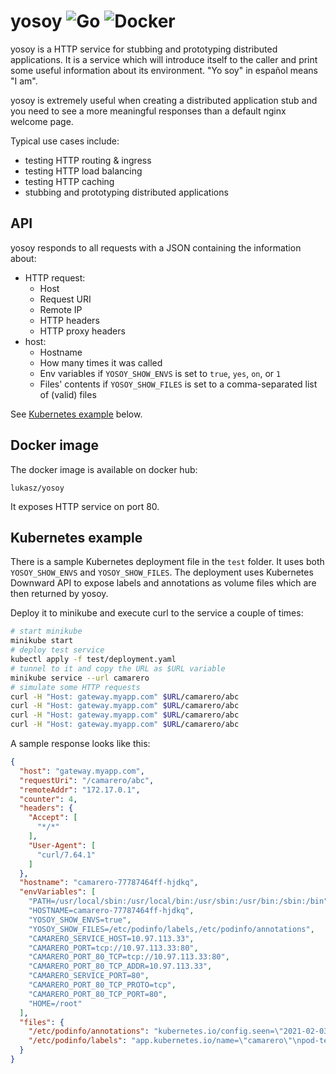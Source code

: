 # yosoy ![Go](https://github.com/lukaszbudnik/yosoy/workflows/Go/badge.svg) ![Docker](https://github.com/lukaszbudnik/yosoy/workflows/Docker%20Image%20CI/badge.svg)

yosoy is a HTTP service for stubbing and prototyping distributed applications. It is a service which will introduce itself to the caller and print some useful information about its environment. "Yo soy" in español means "I am".

yosoy is extremely useful when creating a distributed application stub and you need to see a more meaningful responses than a default nginx welcome page.

Typical use cases include:

* testing HTTP routing & ingress
* testing HTTP load balancing
* testing HTTP caching
* stubbing and prototyping distributed applications

## API

yosoy responds to all requests with a JSON containing the information about:

* HTTP request:
  * Host
  * Request URI
  * Remote IP
  * HTTP headers
  * HTTP proxy headers
* host:
  * Hostname
  * How many times it was called
  * Env variables if `YOSOY_SHOW_ENVS` is set to `true`, `yes`, `on`, or `1`
  * Files' contents if `YOSOY_SHOW_FILES` is set to a comma-separated list of (valid) files

See [Kubernetes example](#kubernetes-example) below.

## Docker image

The docker image is available on docker hub:

```
lukasz/yosoy
```

It exposes HTTP service on port 80.

## Kubernetes example

There is a sample Kubernetes deployment file in the `test` folder. It uses both `YOSOY_SHOW_ENVS` and `YOSOY_SHOW_FILES`. The deployment uses Kubernetes Downward API to expose labels and annotations as volume files which are then returned by yosoy.

Deploy it to minikube and execute curl to the service a couple of times:

```bash
# start minikube
minikube start
# deploy test service
kubectl apply -f test/deployment.yaml
# tunnel to it and copy the URL as $URL variable
minikube service --url camarero
# simulate some HTTP requests
curl -H "Host: gateway.myapp.com" $URL/camarero/abc
curl -H "Host: gateway.myapp.com" $URL/camarero/abc
curl -H "Host: gateway.myapp.com" $URL/camarero/abc
curl -H "Host: gateway.myapp.com" $URL/camarero/abc
```

A sample response looks like this:

```json
{
  "host": "gateway.myapp.com",
  "requestUri": "/camarero/abc",
  "remoteAddr": "172.17.0.1",
  "counter": 4,
  "headers": {
    "Accept": [
      "*/*"
    ],
    "User-Agent": [
      "curl/7.64.1"
    ]
  },
  "hostname": "camarero-77787464ff-hjdkq",
  "envVariables": [
    "PATH=/usr/local/sbin:/usr/local/bin:/usr/sbin:/usr/bin:/sbin:/bin",
    "HOSTNAME=camarero-77787464ff-hjdkq",
    "YOSOY_SHOW_ENVS=true",
    "YOSOY_SHOW_FILES=/etc/podinfo/labels,/etc/podinfo/annotations",
    "CAMARERO_SERVICE_HOST=10.97.113.33",
    "CAMARERO_PORT=tcp://10.97.113.33:80",
    "CAMARERO_PORT_80_TCP=tcp://10.97.113.33:80",
    "CAMARERO_PORT_80_TCP_ADDR=10.97.113.33",
    "CAMARERO_SERVICE_PORT=80",
    "CAMARERO_PORT_80_TCP_PROTO=tcp",
    "CAMARERO_PORT_80_TCP_PORT=80",
    "HOME=/root"
  ],
  "files": {
    "/etc/podinfo/annotations": "kubernetes.io/config.seen=\"2021-02-03T13:18:34.563751030Z\"\nkubernetes.io/config.source=\"api\"",
    "/etc/podinfo/labels": "app.kubernetes.io/name=\"camarero\"\npod-template-hash=\"77787464ff\""
  }
}
```
